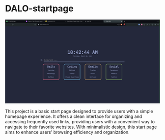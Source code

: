 # DALO-startpage

![Main View](./Screenshots/MainView.png)

This project is a basic start page designed to provide users with a simple homepage experience. It offers a clean interface for organizing and accessing frequently used links, providing users with a convenient way to navigate to their favorite websites. With minimalistic design, this start page aims to enhance users' browsing efficiency and organization.
